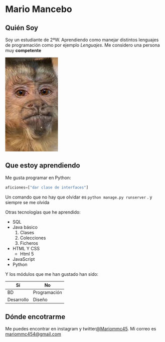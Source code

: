 # Mario Mancebo

## Quién Soy

Soy un estudiante de 2ºW. Aprendiendo como manejar distintos lenguajes de programación como por ejemplo *Lenguajes*. Me considero una persona muy **competente**

![Foto de un mono](images.jpg)
## Que estoy aprendiendo
Me gusta programar en Python:
```python
aficiones=["dar clase de interfaces"]
```
Un comando que no hay que olvidar es `python manage.py runserver`
. y siempre se me olvida

Otras tecnologías que he aprendido:

* SQL
* Java básico
    1. Clases
    2. Colecciones
    3. Ficheros
* HTML Y CSS
    * Html 5 
* JavaScript
* Python

Y los módulos que me han gustado han sido:

| Sí | No 
| --- | ---
| BD  | Programación
| Desarrollo | Diseño

## Dónde encotrarme
Me puedes encontrar en instagram y twitter[@Mariommc45](http://www.twitter.com/Mariommc45).
Mi correo es [mariommc454@gmail.com](mailto:mariomcc454@gmail.com)
